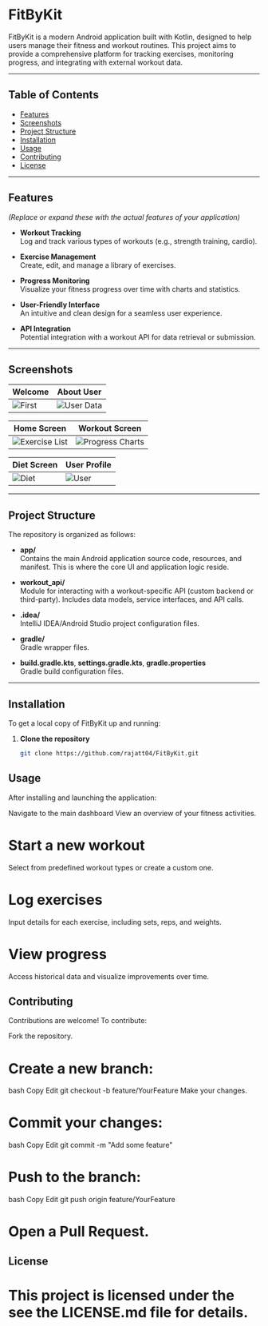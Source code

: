 # FitByKit

FitByKit is a modern Android application built with Kotlin, designed to help users manage their fitness and workout routines. This project aims to provide a comprehensive platform for tracking exercises, monitoring progress, and integrating with external workout data.

---

## Table of Contents

- [Features](#features)
- [Screenshots](#screenshots)
- [Project Structure](#project-structure)
- [Installation](#installation)
- [Usage](#usage)
- [Contributing](#contributing)
- [License](#license)

---

## Features

*(Replace or expand these with the actual features of your application)*

- **Workout Tracking**  
  Log and track various types of workouts (e.g., strength training, cardio).

- **Exercise Management**  
  Create, edit, and manage a library of exercises.

- **Progress Monitoring**  
  Visualize your fitness progress over time with charts and statistics.

- **User-Friendly Interface**  
  An intuitive and clean design for a seamless user experience.

- **API Integration**  
  Potential integration with a workout API for data retrieval or submission.

---

## Screenshots

| Welcome | About User |
|---|---|
| ![First](https://github.com/rajatt04/Student-Management-System/blob/sms-main/Faculty/images_faculty/1.jpeg?raw=true) | ![User Data](https://github.com/rajatt04/Student-Management-System/blob/sms-main/Faculty/images_faculty/2.jpeg?raw=true) |

| Home Screen | Workout Screen |
|---|---|
| ![Exercise List](https://github.com/rajatt04/Student-Management-System/blob/sms-main/Faculty/images_faculty/3.jpeg?raw=true) | ![Progress Charts](https://github.com/rajatt04/Student-Management-System/blob/sms-main/Faculty/images_faculty/4.jpeg?raw=true) |

| Diet Screen | User Profile |
|---|---|
| ![Diet](https://github.com/rajatt04/Student-Management-System/blob/sms-main/Faculty/images_faculty/5.jpeg?raw=true) | ![User](https://github.com/rajatt04/Student-Management-System/blob/sms-main/Faculty/images_faculty/6.jpeg?raw=true) |

---

## Project Structure

The repository is organized as follows:

- **app/**  
  Contains the main Android application source code, resources, and manifest. This is where the core UI and application logic reside.

- **workout_api/**  
  Module for interacting with a workout-specific API (custom backend or third-party). Includes data models, service interfaces, and API calls.

- **.idea/**  
  IntelliJ IDEA/Android Studio project configuration files.

- **gradle/**  
  Gradle wrapper files.

- **build.gradle.kts**, **settings.gradle.kts**, **gradle.properties**  
  Gradle build configuration files.

---

## Installation

To get a local copy of FitByKit up and running:

1. **Clone the repository**
   ```bash
   git clone https://github.com/rajatt04/FitByKit.git

## Usage
After installing and launching the application:

Navigate to the main dashboard
View an overview of your fitness activities.

# Start a new workout
Select from predefined workout types or create a custom one.

# Log exercises
Input details for each exercise, including sets, reps, and weights.

# View progress
Access historical data and visualize improvements over time.

## Contributing
Contributions are welcome! To contribute:

Fork the repository.
# Create a new branch:
bash
Copy
Edit
git checkout -b feature/YourFeature
Make your changes.

# Commit your changes:
bash
Copy
Edit
git commit -m "Add some feature"

# Push to the branch:
bash
Copy
Edit
git push origin feature/YourFeature

# Open a Pull Request.

## License
# This project is licensed under the see the LICENSE.md file for details.
